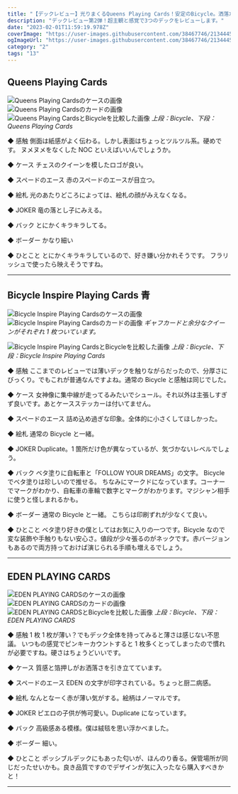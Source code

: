 ```yaml
---
title: "【デックレビュー】光りまくるQueens Playing Cards！安定のBicycle。洒落たデザインEDEN PLAYING CARDS【第2弾】"
description: "デックレビュー第2弾！超主観と感覚で3つのデックをレビューします。"
date: "2023-02-01T11:59:19.978Z"
coverImage: "https://user-images.githubusercontent.com/38467746/213444543-90cc9228-ba9c-446d-b119-4c0f83c218fb.jpeg"
ogImageUrl: "https://user-images.githubusercontent.com/38467746/213444543-90cc9228-ba9c-446d-b119-4c0f83c218fb.jpeg"
category: "2"
tags: "13"
---
```


## **Queens Playing Cards**

![Queens Playing Cardsのケースの画像](https://user-images.githubusercontent.com/38467746/213150877-aa70a753-ba86-4a2a-912a-4dc9a6cdd0f5.jpeg)
![Queens Playing Cardsのカードの画像](https://user-images.githubusercontent.com/38467746/213150883-49283f9a-397b-405e-a7d5-e50c5a927ff5.jpeg)
![Queens Playing CardsとBicycleを比較した画像](https://user-images.githubusercontent.com/38467746/213150889-1ae842b0-9e99-417a-84b5-77635f9a714d.jpeg)
_上段：Bicycle、下段：Queens Playing Cards_

◆ 感触
側面は紙感がよく伝わる。しかし表面はちょっとツルツル系。硬めです。
ヌメヌメをなくした NOC といえばいいんでしょうか。

◆ ケース
チェスのクイーンを模したロゴが良い。

◆ スペードのエース
赤のスペードのエースが目立つ。

◆ 絵札
光のあたりどころによっては、絵札の顔がみえなくなる。

◆ JOKER
竜の落とし子にみえる。

◆ バック
とにかくキラキラしてる。

◆ ボーダー
かなり細い

◆ ひとこと
とにかくキラキラしているので、好き嫌い分かれそうです。
フラリッシュで使ったら映えそうですね。

---

## **Bicycle Inspire Playing Cards 青**

![Bicycle Inspire Playing Cardsのケースの画像](https://user-images.githubusercontent.com/38467746/213150896-6ae5c81e-bf80-418e-9186-e7f0579d4f8a.jpeg)
![Bicycle Inspire Playing Cardsのカードの画像](https://user-images.githubusercontent.com/38467746/213150899-852fa15f-f244-4422-a4c8-0eec4ec3739b.jpeg)
_ギャフカードと余分なクイーンがそれぞれ 1 枚ついています。_

![Bicycle Inspire Playing CardsとBicycleを比較した画像](https://user-images.githubusercontent.com/38467746/213150906-185d8346-5803-4f41-9c2d-f1015327adeb.jpeg)
_上段：Bicycle、下段：Bicycle Inspire Playing Cards_

◆ 感触
ここまでのレビューでは薄いデックを触りながらだったので、分厚さにびっくり。でもこれが普通なんですよね。通常の Bicycle と感触は同じでした。

◆ ケース
女神像に集中線が走ってるみたいでシュール。それ以外は主張しすぎず良いです。あとケースステッカーは付いてません。

◆ スペードのエース
詰め込め過ぎな印象。全体的に小さくしてほしかった。

◆ 絵札
通常の Bicycle と一緒。

◆ JOKER
Duplicate。1 箇所だけ色が異なっているが、気づかないレベルでしょう。

◆ バック
ベタ塗りに自転車と「FOLLOW YOUR DREAMS」の文字。
Bicycle でベタ塗りは珍しいので推せる。
ちなみにマークドになっています。コーナーでマークがわかり、自転車の車輪で数字とマークがわかります。マジシャン相手に使うと怪しまれるかも。

◆ ボーダー
通常の Bicycle と一緒。
こちらは印刷ずれが少なくて良い。

◆ ひとこと
ベタ塗り好きの僕としてはお気に入りの一つです。Bicycle なので変な装飾や手触りもない安心さ。値段が少々張るのがネックです。赤バージョンもあるので両方持っておけば演じられる手順も増えるでしょう。

---

## **EDEN PLAYING CARDS**

![EDEN PLAYING CARDSのケースの画像](https://user-images.githubusercontent.com/38467746/213150910-c4458fba-08b0-468f-9880-a91bebcd0506.jpeg)
![EDEN PLAYING CARDSのカードの画像](https://user-images.githubusercontent.com/38467746/213150914-91160051-1afb-4f9d-9097-dded4329b354.jpeg)
![EDEN PLAYING CARDSとBicycleを比較した画像](https://user-images.githubusercontent.com/38467746/213150918-82b14e59-4d17-4685-a5bd-7e2fd217d7fb.jpeg)
_上段：Bicycle、下段：EDEN PLAYING CARDS_

◆ 感触
1 枚 1 枚が薄い？でもデック全体を持ってみると薄さは感じない不思議。
いつもの感覚でピンキーカウントすると 1 枚多くとってしまったので慣れが必要ですね。硬さはちょうどいいです。

◆ ケース
質感と箔押しがお洒落さを引き立てています。

◆ スペードのエース
EDEN の文字が印字されている。ちょっと厨二病感。

◆ 絵札
なんとなーく赤が薄い気がする。絵柄はノーマルです。

◆ JOKER
ピエロの子供が怖可愛い。Duplicate になっています。

◆ バック
高級感ある模様。僕は絨毯を思い浮かべました。

◆ ボーダー
細い。

◆ ひとこと
ポッシブルデックにもあった匂いが、ほんのり香る。保管場所が同じだったせいかも。良き品質ですのでデザインが気に入ったなら購入すべきかと！

---
